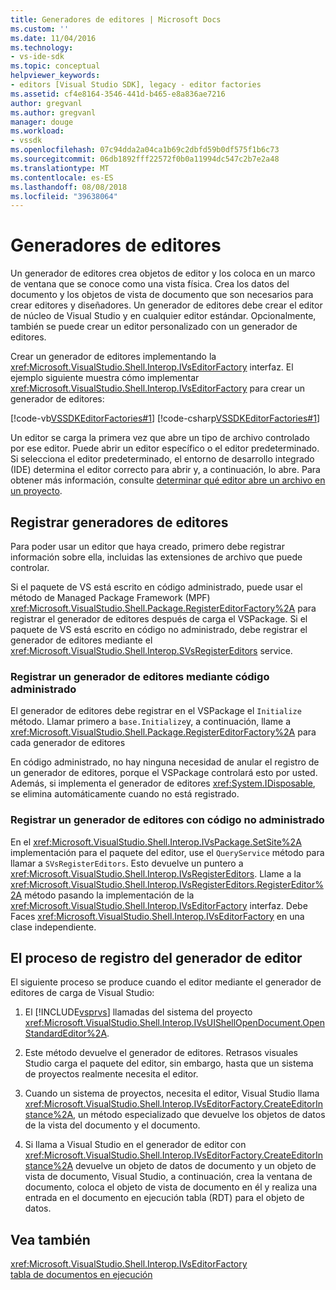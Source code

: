 ```yaml
---
title: Generadores de editores | Microsoft Docs
ms.custom: ''
ms.date: 11/04/2016
ms.technology:
- vs-ide-sdk
ms.topic: conceptual
helpviewer_keywords:
- editors [Visual Studio SDK], legacy - editor factories
ms.assetid: cf4e8164-3546-441d-b465-e8a836ae7216
author: gregvanl
ms.author: gregvanl
manager: douge
ms.workload:
- vssdk
ms.openlocfilehash: 07c94dda2a04ca1b69c2dbfd59b0df575f1b6c73
ms.sourcegitcommit: 06db1892fff22572f0b0a11994dc547c2b7e2a48
ms.translationtype: MT
ms.contentlocale: es-ES
ms.lasthandoff: 08/08/2018
ms.locfileid: "39638064"
---
```

# <a name="editor-factories"></a>Generadores de editores
Un generador de editores crea objetos de editor y los coloca en un marco de ventana que se conoce como una vista física. Crea los datos del documento y los objetos de vista de documento que son necesarios para crear editores y diseñadores. Un generador de editores debe crear el editor de núcleo de Visual Studio y en cualquier editor estándar. Opcionalmente, también se puede crear un editor personalizado con un generador de editores.  
  
 Crear un generador de editores implementando la <xref:Microsoft.VisualStudio.Shell.Interop.IVsEditorFactory> interfaz. El ejemplo siguiente muestra cómo implementar <xref:Microsoft.VisualStudio.Shell.Interop.IVsEditorFactory> para crear un generador de editores:  
  
 [!code-vb[VSSDKEditorFactories#1](../extensibility/codesnippet/VisualBasic/editor-factories_1.vb)]
 [!code-csharp[VSSDKEditorFactories#1](../extensibility/codesnippet/CSharp/editor-factories_1.cs)]  
  
 Un editor se carga la primera vez que abre un tipo de archivo controlado por ese editor. Puede abrir un editor específico o el editor predeterminado. Si selecciona el editor predeterminado, el entorno de desarrollo integrado (IDE) determina el editor correcto para abrir y, a continuación, lo abre. Para obtener más información, consulte [determinar qué editor abre un archivo en un proyecto](../extensibility/internals/determining-which-editor-opens-a-file-in-a-project.md).  
  
## <a name="register-editor-factories"></a>Registrar generadores de editores  
 Para poder usar un editor que haya creado, primero debe registrar información sobre ella, incluidas las extensiones de archivo que puede controlar.  
  
 Si el paquete de VS está escrito en código administrado, puede usar el método de Managed Package Framework (MPF) <xref:Microsoft.VisualStudio.Shell.Package.RegisterEditorFactory%2A> para registrar el generador de editores después de carga el VSPackage. Si el paquete de VS está escrito en código no administrado, debe registrar el generador de editores mediante el <xref:Microsoft.VisualStudio.Shell.Interop.SVsRegisterEditors> service.  
  
### <a name="register-an-editor-factory-by-using-managed-code"></a>Registrar un generador de editores mediante código administrado  
 El generador de editores debe registrar en el VSPackage el `Initialize` método. Llamar primero a `base.Initialize`y, a continuación, llame a <xref:Microsoft.VisualStudio.Shell.Package.RegisterEditorFactory%2A> para cada generador de editores  
  
 En código administrado, no hay ninguna necesidad de anular el registro de un generador de editores, porque el VSPackage controlará esto por usted. Además, si implementa el generador de editores <xref:System.IDisposable>, se elimina automáticamente cuando no está registrado.  
  
### <a name="register-an-editor-factory-by-using-unmanaged-code"></a>Registrar un generador de editores con código no administrado  
 En el <xref:Microsoft.VisualStudio.Shell.Interop.IVsPackage.SetSite%2A> implementación para el paquete del editor, use el `QueryService` método para llamar a `SVsRegisterEditors`. Esto devuelve un puntero a <xref:Microsoft.VisualStudio.Shell.Interop.IVsRegisterEditors>. Llame a la <xref:Microsoft.VisualStudio.Shell.Interop.IVsRegisterEditors.RegisterEditor%2A> método pasando la implementación de la <xref:Microsoft.VisualStudio.Shell.Interop.IVsEditorFactory> interfaz. Debe Faces <xref:Microsoft.VisualStudio.Shell.Interop.IVsEditorFactory> en una clase independiente.  
  
## <a name="the-editor-factory-registration-process"></a>El proceso de registro del generador de editor  
 El siguiente proceso se produce cuando el editor mediante el generador de editores de carga de Visual Studio:  
  
1.  El [!INCLUDE[vsprvs](../code-quality/includes/vsprvs_md.md)] llamadas del sistema del proyecto <xref:Microsoft.VisualStudio.Shell.Interop.IVsUIShellOpenDocument.OpenStandardEditor%2A>.  
  
2.  Este método devuelve el generador de editores. Retrasos visuales Studio carga el paquete del editor, sin embargo, hasta que un sistema de proyectos realmente necesita el editor.  
  
3.  Cuando un sistema de proyectos, necesita el editor, Visual Studio llama <xref:Microsoft.VisualStudio.Shell.Interop.IVsEditorFactory.CreateEditorInstance%2A>, un método especializado que devuelve los objetos de datos de la vista del documento y el documento.  
  
4.  Si llama a Visual Studio en el generador de editor con <xref:Microsoft.VisualStudio.Shell.Interop.IVsEditorFactory.CreateEditorInstance%2A> devuelve un objeto de datos de documento y un objeto de vista de documento, Visual Studio, a continuación, crea la ventana de documento, coloca el objeto de vista de documento en él y realiza una entrada en el documento en ejecución tabla (RDT) para el objeto de datos.  
  
## <a name="see-also"></a>Vea también  
 <xref:Microsoft.VisualStudio.Shell.Interop.IVsEditorFactory>   
 [tabla de documentos en ejecución](../extensibility/internals/running-document-table.md)